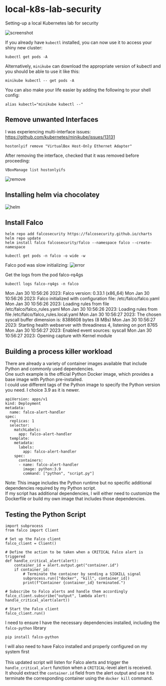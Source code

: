 # local-k8s-lab-security
Setting-up a local Kubernetes lab for security  <br/>

![screenshot](https://github.com/nigeldouglas-itcarlow/local-k8s-lab-security/assets/126002808/1f5d3859-7c39-4f25-b464-252b88fce8aa)

If you already have ```kubectl``` installed, you can now use it to access your shiny new cluster:
```
kubectl get pods -A
```
Alternatively, ```minikube``` can download the appropriate version of kubectl and you should be able to use it like this:
```
minikube kubectl -- get pods -A
```
You can also make your life easier by adding the following to your shell config:
```
alias kubectl="minikube kubectl --"
```
## Remove unwanted Interfaces

I was experiencing multi-interface issues: <br/>
https://github.com/kubernetes/minikube/issues/13131
```
hostonlyif remove "VirtualBox Host-Only Ethernet Adapter"
```
After removing the interface, checked that it was removed before proceeding:
```
VBoxManage list hostonlyifs
```

![remove](https://github.com/nigeldouglas-itcarlow/local-k8s-lab-security/assets/126002808/079b4db4-bdb5-48d7-a1eb-26f334b0dca9)

## Installing helm via chocolatey

![helm](https://github.com/nigeldouglas-itcarlow/local-k8s-lab-security/assets/126002808/2ff6b904-9b35-44ff-8c0d-94335a638b54)

## Install Falco
```
helm repo add falcosecurity https://falcosecurity.github.io/charts
helm repo update
helm install falco falcosecurity/falco --namespace falco --create-namespace
```

```
kubectl get pods -n falco -o wide -w
```

Falco pod was slow initializing:
![error](https://github.com/nigeldouglas-itcarlow/local-k8s-lab-security/assets/126002808/1ba52ff4-19cc-4c41-a25d-d8dbaf76bb91)


Get the logs from the pod falco-rq4gs
```
kubectl logs falco-rq4gs -n falco
```

Mon Jan 30 10:56:26 2023: Falco version: 0.33.1 (x86_64)
Mon Jan 30 10:56:26 2023: Falco initialized with configuration file: /etc/falco/falco.yaml
Mon Jan 30 10:56:26 2023: Loading rules from file /etc/falco/falco_rules.yaml
Mon Jan 30 10:56:26 2023: Loading rules from file /etc/falco/falco_rules.local.yaml
Mon Jan 30 10:56:27 2023: The chosen syscall buffer dimension is: 8388608 bytes (8 MBs)
Mon Jan 30 10:56:27 2023: Starting health webserver with threadiness 4, listening on port 8765
Mon Jan 30 10:56:27 2023: Enabled event sources: syscall
Mon Jan 30 10:56:27 2023: Opening capture with Kernel module

## Building a process killer workload

There are already a variety of container images available that include Python and commonly used dependencies. <br/>
One such example is the official Python Docker image, which provides a base image with Python pre-installed.  <br/>
I could use different tags of the Python image to specify the Python version you need. I choice 3.9 as it is newer.

```
apiVersion: apps/v1
kind: Deployment
metadata:
  name: falco-alert-handler
spec:
  replicas: 1
  selector:
    matchLabels:
      app: falco-alert-handler
  template:
    metadata:
      labels:
        app: falco-alert-handler
    spec:
      containers:
      - name: falco-alert-handler
        image: python:3.9
        command: ["python", "script.py"]
```

Note: This image includes the Python runtime but no specific additional dependencies required by my Python script. <br/>
If my script has additional dependencies, I will either need to customize the Dockerfile or build my own image that includes those dependencies.

## Testing the Python Script

```
import subprocess
from falco import Client

# Set up the Falco client
falco_client = Client()

# Define the action to be taken when a CRITICAL Falco alert is triggered
def handle_critical_alert(alert):
    container_id = alert.output.get("container.id")
    if container_id:
        # Terminate the container by sending a SIGKILL signal
        subprocess.run(["docker", "kill", container_id])
        print(f"Container {container_id} terminated.")

# Subscribe to Falco alerts and handle them accordingly
falco_client.subscribe("output", lambda alert: handle_critical_alert(alert))

# Start the Falco client
falco_client.run()
```

I need to ensure I have the necessary dependencies installed, including the ```falco-python``` library <br/>

```
pip install falco-python
```

I will also need to have Falco installed and properly configured on my system first <br/>
<br/>
This updated script will listen for Falco alerts and trigger the ```handle_critical_alert``` function when a ```CRITICAL```-level alert is received. <br/>
It should extract the ```container.id``` field from the alert output and use it to terminate the corresponding container using the ```docker kill``` command.
